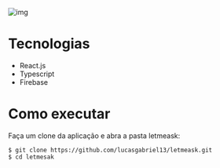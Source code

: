 ![img](https://github.com/rocketseat-education/nlw-06-reactjs/blob/master/.github/cover.svg)


# Tecnologias
- React.js
- Typescript
- Firebase

# Como executar 

Faça um clone da aplicação e abra a pasta letmeask:

<pre><code>$ git clone https://github.com/lucasgabriel13/letmeask.git
$ cd letmesak</code></pre>
